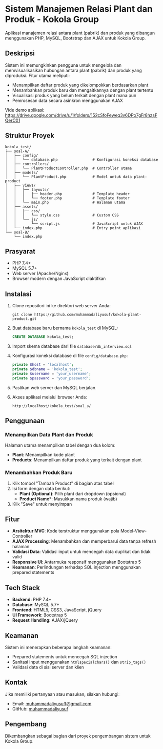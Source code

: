 # Sistem Manajemen Relasi Plant dan Produk - Kokola Group

Aplikasi manajemen relasi antara plant (pabrik) dan produk yang dibangun menggunakan PHP, MySQL, Bootstrap dan AJAX untuk Kokola Group.

## Deskripsi

Sistem ini memungkinkan pengguna untuk mengelola dan memvisualisasikan hubungan antara plant (pabrik) dan produk yang diproduksi. Fitur utama meliputi:

- Menampilkan daftar produk yang dikelompokkan berdasarkan plant
- Menambahkan produk baru dan mengaitkannya dengan plant tertentu
- Visualisasi produk yang belum terkait dengan plant mana pun
- Pemrosesan data secara asinkron menggunakan AJAX

Vide demo aplikasi: https://drive.google.com/drive/u/1/folders/152cSfoFeweq3v6DPo7gFr8hzsFQerC01

## Struktur Proyek

```
kokola_test/
├── soal-A/
│   ├── config/
│   │   └── database.php                # Konfigurasi koneksi database
│   ├── controllers/
│   │   └── PlantProductController.php  # Controller utama
│   ├── models/
│   │   └── PlantProduct.php            # Model untuk data plant-product
│   ├── views/
│   │   ├── layouts/
│   │   │   ├── header.php              # Template header
│   │   │   └── footer.php              # Template footer
│   │   └── main.php                    # Halaman utama
│   ├── assets/
│   │   ├── css/
│   │   │   └── style.css               # Custom CSS
│   │   └── js/
│   │       └── script.js               # JavaScript untuk AJAX
│   └── index.php                       # Entry point aplikasi
└── soal-B/
    └── index.php
```

## Prasyarat

- PHP 7.4+
- MySQL 5.7+
- Web server (Apache/Nginx)
- Browser modern dengan JavaScript diaktifkan

## Instalasi

1. Clone repositori ini ke direktori web server Anda:
   ```
   git clone https://github.com/muhammadaliyusuf/kokola-plant-product.git
   ```

2. Buat database baru bernama `kokola_test` di MySQL:
   ```sql
   CREATE DATABASE kokola_test;
   ```

3. Import skema database dari file `database/db_interview.sql`

4. Konfigurasi koneksi database di file `config/database.php`:
   ```php
   private $host = 'localhost';
   private $dbname = 'kokola_test';
   private $username = 'your_username';
   private $password = 'your_password';
   ```

5. Pastikan web server dan MySQL berjalan.

6. Akses aplikasi melalui browser Anda:
   ```
   http://localhost/kokola_test/soal_a/
   ```

## Penggunaan

### Menampilkan Data Plant dan Produk

Halaman utama menampilkan tabel dengan dua kolom:
- **Plant**: Menampilkan kode plant
- **Products**: Menampilkan daftar produk yang terkait dengan plant

### Menambahkan Produk Baru

1. Klik tombol "Tambah Product" di bagian atas tabel
2. Isi form dengan data berikut:
   - **Plant (Optional)**: Pilih plant dari dropdown (opsional)
   - **Product Name***: Masukkan nama produk (wajib)
3. Klik "Save" untuk menyimpan

## Fitur

- **Arsitektur MVC**: Kode terstruktur menggunakan pola Model-View-Controller
- **AJAX Processing**: Menambahkan dan memperbarui data tanpa refresh halaman
- **Validasi Data**: Validasi input untuk mencegah data duplikat dan tidak valid
- **Responsive UI**: Antarmuka responsif menggunakan Bootstrap 5
- **Keamanan**: Perlindungan terhadap SQL injection menggunakan prepared statements

## Tech Stack

- **Backend**: PHP 7.4+
- **Database**: MySQL 5.7+
- **Frontend**: HTML5, CSS3, JavaScript, jQuery
- **UI Framework**: Bootstrap 5
- **Request Handling**: AJAX/jQuery

## Keamanan

Sistem ini menerapkan beberapa langkah keamanan:
- Prepared statements untuk mencegah SQL injection
- Sanitasi input menggunakan `htmlspecialchars()` dan `strip_tags()`
- Validasi data di sisi server dan klien

## Kontak

Jika memiliki pertanyaan atau masukan, silakan hubungi:
- Email: muhammadaliyusuff@gmail.com
- GitHub: [muhammadaliyusuf](https://github.com/muhammadaliyusuf)

## Pengembang

Dikembangkan sebagai bagian dari proyek pengembangan sistem untuk Kokola Group.